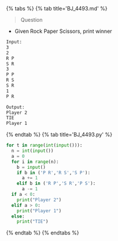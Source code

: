 {% tabs %}
{% tab title='BJ_4493.md' %}

> Question

* Given Rock Paper Scissors, print winner

```txt
Input:
3
2
R P
S R
3
P P
R S
S R
1
P R

Output:
Player 2
TIE
Player 1
```

{% endtab %}
{% tab title='BJ_4493.py' %}

```py
for t in range(int(input())):
  n = int(input())
  a = 0
  for i in range(n):
    b = input()
    if b in ('P R','R S','S P'):
      a += 1
    elif b in ('R P','S R','P S'):
      a -= 1
  if a < 0:
    print("Player 2")
  elif a > 0:
    print("Player 1")
  else:
    print("TIE")
```

{% endtab %}
{% endtabs %}
